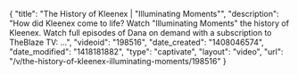 {
    "title": "The History of Kleenex | \"Illuminating Moments\"",
    "description": "How did Kleenex come to life? Watch \"Illuminating Moments\" the history of Kleenex. Watch full episodes of Dana on demand with a subscription to TheBlaze TV: ...",
    "videoid": "198516",
    "date_created": "1408046574",
    "date_modified": "1418181882",
    "type": "captivate",
    "layout": "video",
    "url": "\/v\/the-history-of-kleenex-illuminating-moments\/198516"
}